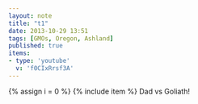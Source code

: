 ```yaml
---
layout: note
title: "t1"
date: 2013-10-29 13:51
tags: [GMOs, Oregon, Ashland]
published: true
items:
- type: 'youtube'
  v: 'f0CIxRrsf3A'
---
```

{% assign i = 0  %}
{% include item %}
Dad vs Goliath! 
